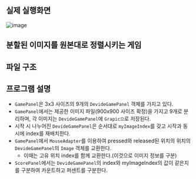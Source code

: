 ## 실제 실행화면
  ![image](https://github.com/junni01kim/DevideImageGame/assets/127941871/b277ef88-7b98-4901-bdb7-05c1a3d726eb)

## 분할된 이미지를 원본대로 정렬시키는 게임

## 파일 구조

## 프로그램 설명
- ```GamePanel```은 3x3 사이즈의 9개의 ```DevideGamePanel``` 객체를 가지고 있다.
- ```GamePanel```에서는 제공한 이미지 파일(900x900 사이즈 확정)을 가지고 9개로 분리하며, 각 이미지는 ```DevideGamePanel```에 ```Grapic으```로 저장된다.
- 시작 시 나누어진 ```DevideGamePanel```은 순서대로 ```myImageIndex```를 갖고 시작과 동시에 index를 재배치한다.
 - ```GamePanel```에서 ```MouseAdapter```를 이용하여 pressed와 released된 위치의 위치의 ```DevideGamePanel```의 ```Image``` 객체를 교환한다.  
    - 이때는 고유 위치 index를 함께 교환한다.(이것으로 이미지 정보를 구분)
- ```ScorePanel```에서는 ```DevideGamePanel```의 index와 myImageIndex의 값이 같은지를 구분하여 카운트하고 퍼센트를 구분한다.
